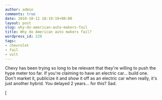 ```yaml
---
author: admin
comments: true
date: 2010-10-11 18:19:19+00:00
layout: post
slug: why-do-american-auto-makers-fail
title: Why do American auto makers fail?
wordpress_id: 229
tags:
- chevrolet
- fail
- volt
---
```


Chevy has been trying so long to be relevant that they're willing to push the hype meter too far. If you're claiming to have an electric car... build one. Don't market it, publicize it and show it off as an electric car when really, it's just another hybrid. You delayed 2 years... for this? Sad.

[
